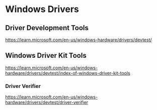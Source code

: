 # Windows Drivers

## Driver Development Tools
https://learn.microsoft.com/en-us/windows-hardware/drivers/devtest/

## Windows Driver Kit Tools

https://learn.microsoft.com/en-us/windows-hardware/drivers/devtest/index-of-windows-driver-kit-tools

### Driver Verifier

https://learn.microsoft.com/en-us/windows-hardware/drivers/devtest/driver-verifier